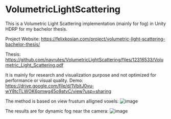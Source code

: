 # VolumetricLightScattering
This is a Volumetric Light Scattering implementation (mainly for fog) in Unity HDRP for my bachelor thesis.

Project Website: https://felixkosian.com/project/volumetric-light-scattering-bachelor-thesis/

Thesis: https://github.com/nayrutes/VolumetricLightScattering/files/12316533/Volumetric_Light_Scattering.pdf

It is mainly for research and visualization purpose and not optimized for performance or visual quality.
Demo: https://drive.google.com/file/d/1VbitJ0vu-wY8tcTLWOK6pmwg45o9atvC/view?usp=sharing

The method is based on view frustum alligned voxels:
![image](https://github.com/nayrutes/VolumetricLightScattering/assets/33394281/3c080387-113c-4c4f-9ad3-f8267522ea07)

The results are for dynamic fog near the camera:
![image](https://github.com/nayrutes/VolumetricLightScattering/assets/33394281/69b01534-7346-4f68-8d3d-3a4cdab633b8)


